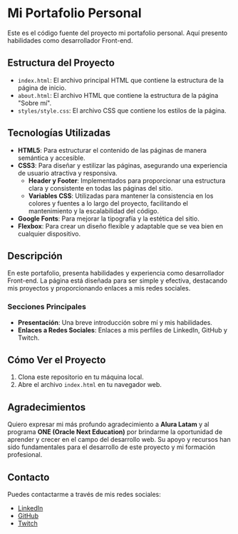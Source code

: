 # Mi Portafolio Personal

Este es el código fuente del proyecto mi portafolio personal. Aquí presento habilidades como desarrollador Front-end.

## Estructura del Proyecto

- `index.html`: El archivo principal HTML que contiene la estructura de la página de inicio.
- `about.html`: El archivo HTML que contiene la estructura de la página "Sobre mí".
- `styles/style.css`: El archivo CSS que contiene los estilos de la página.

## Tecnologías Utilizadas

- **HTML5**: Para estructurar el contenido de las páginas de manera semántica y accesible.
- **CSS3**: Para diseñar y estilizar las páginas, asegurando una experiencia de usuario atractiva y responsiva.
  - **Header y Footer**: Implementados para proporcionar una estructura clara y consistente en todas las páginas del sitio.
  - **Variables CSS**: Utilizadas para mantener la consistencia en los colores y fuentes a lo largo del proyecto, facilitando el mantenimiento y la escalabilidad del código.
- **Google Fonts**: Para mejorar la tipografía y la estética del sitio.
- **Flexbox**: Para crear un diseño flexible y adaptable que se vea bien en cualquier dispositivo.

## Descripción

En este portafolio, presenta habilidades y experiencia como desarrollador Front-end. La página está diseñada para ser simple y efectiva, destacando mis proyectos y proporcionando enlaces a mis redes sociales.

### Secciones Principales

- **Presentación**: Una breve introducción sobre mí y mis habilidades.
- **Enlaces a Redes Sociales**: Enlaces a mis perfiles de LinkedIn, GitHub y Twitch.

## Cómo Ver el Proyecto

1. Clona este repositorio en tu máquina local.
2. Abre el archivo `index.html` en tu navegador web.


## Agradecimientos

Quiero expresar mi más profundo agradecimiento a **Alura Latam** y al programa **ONE (Oracle Next Education)** por brindarme la oportunidad de aprender y crecer en el campo del desarrollo web. Su apoyo y recursos han sido fundamentales para el desarrollo de este proyecto y mi formación profesional.

## Contacto

Puedes contactarme a través de mis redes sociales:

- [LinkedIn](https://www.linkedin.com/in/oscar-diego-mamani-ayala/)
- [GitHub](https://github.com/OsCAR0367)
- [Twitch](https://twitch.com)